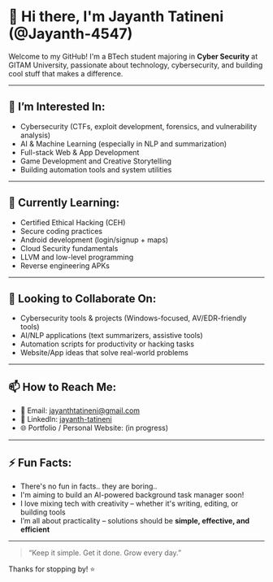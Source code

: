 # 👋 Hi there, I'm Jayanth Tatineni (@Jayanth-4547)

Welcome to my GitHub! I'm a BTech student majoring in **Cyber Security** at GITAM University, passionate about technology, cybersecurity, and building cool stuff that makes a difference.

---

## 👀 I’m Interested In:
- Cybersecurity (CTFs, exploit development, forensics, and vulnerability analysis)
- AI & Machine Learning (especially in NLP and summarization)
- Full-stack Web & App Development
- Game Development and Creative Storytelling
- Building automation tools and system utilities

---

## 🌱 Currently Learning:
- Certified Ethical Hacking (CEH)
- Secure coding practices
- Android development (login/signup + maps)
- Cloud Security fundamentals
- LLVM and low-level programming
- Reverse engineering APKs

---

## 💞️ Looking to Collaborate On:
- Cybersecurity tools & projects (Windows-focused, AV/EDR-friendly tools)
- AI/NLP applications (text summarizers, assistive tools)
- Automation scripts for productivity or hacking tasks
- Website/App ideas that solve real-world problems

---

## 📫 How to Reach Me:
- 📧 Email: [jayanthtatineni@gmail.com](mailto:jayanthtatineni@gmail.com)
- 💬 LinkedIn: [jayanth-tatineni](https://www.linkedin.com/in/jayanth-tatineni/) 
- 🌐 Portfolio / Personal Website: (in progress)

---

## ⚡ Fun Facts:
- There's no fun in facts.. they are boring..
- I'm aiming to build an AI-powered background task manager soon!
- I love mixing tech with creativity – whether it's writing, editing, or building tools
- I’m all about practicality – solutions should be **simple, effective, and efficient**

---

> “Keep it simple. Get it done. Grow every day.”

Thanks for stopping by! ⭐  
